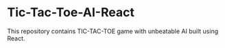 # Tic-Tac-Toe-AI-React
This repository contains TIC-TAC-TOE game with unbeatable AI built using React.
